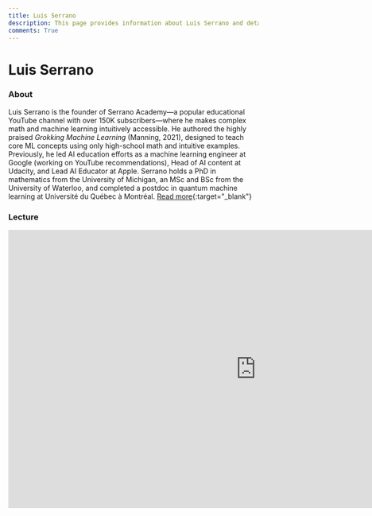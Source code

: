 ```yaml
---
title: Luis Serrano
description: This page provides information about Luis Serrano and details about his talk, including its recording and slides.
comments: True
---
```


# Luis Serrano

### About

Luis Serrano is the founder of Serrano Academy—a popular educational YouTube channel with over 150K subscribers—where he makes complex math and machine learning intuitively accessible. He authored the highly praised *Grokking Machine Learning* (Manning, 2021), designed to teach core ML concepts using only high-school math and intuitive examples. Previously, he led AI education efforts as a machine learning engineer at Google (working on YouTube recommendations), Head of AI content at Udacity, and Lead AI Educator at Apple. Serrano holds a PhD in mathematics from the University of Michigan, an MSc and BSc from the University of Waterloo, and completed a postdoc in quantum machine learning at Université du Québec à Montréal. [Read more](https://serrano.academy){:target="_blank"}

### Lecture

<iframe width="996" height="560" src="https://www.youtube.com/embed/eKJXinEmNfM?;start=836" title="YouTube video player" frameborder="0" allow="accelerometer; autoplay; clipboard-write; encrypted-media; gyroscope; picture-in-picture; web-share" referrerpolicy="strict-origin-when-cross-origin" allowfullscreen></iframe>

<!-- ### Slides

<object class="pdf" 
        data="/assets/guests/adam_white.pdf"
        width="996"
        height="560">
</object>

[Download Slides](/assets/guests/adam_white.pdf){:target="_blank" .md-button .md-button--primary } -->
